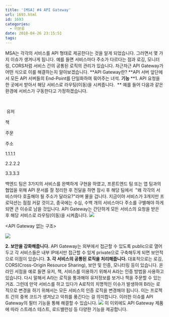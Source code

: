 ```yaml
---
title: '[MSA] #4 API Gateway'
url: 1693.html
id: 1693
categories:
  - 미분류
date: 2018-04-26 23:15:51
tags:
---
```


MSA는 각각의 서비스를 API 형태로 제공한다는 것을 알게 되었습니다. 그러면서 몇 가지 이슈가 생겨나게 됩니다. 예를 들면 서비스마다 주소가 다르다는 점과 로깅, 모니터링, CORS처럼 서비스 간의 공통된 로직의 관리가 있습니다. 차근차근 API Gateway가 어떤 식으로 이를 해결하는지 알아보겠습니다. **API Gateway란? **API 서버 앞단에서 모든 API 서버들의 End-Point를 단일화하여 묶어주는 녀석. **기능** **1\. API 요청을 한 곳에서 받아서 해당 서비스로 라우팅(이동)을 시켜줍니다.  ** 예를 들어 다음과 같은 환경에 서비스가 구동한다고 가정하겠습니다.

 

 유저

책

주문

주소

1.1.1.1

2.2.2.2

3.3.3.3

백엔드 팀은 3가지의 서비스를 완벽하게 구현을 하였고, 프론트엔드 팀 또는 앱 팀과의 협업을 위해 API 문서를 잘 정리한 후 전달을 하면 잠시 후 해당 팀에서  "왜 각각의 서비스마다 호출해야 될 주소가 달라요?"라며 물을 겁니다. 지금이야 서비스가 3개지만 프로덕션는 점점 커갈 것이고, 종국에는 수십, 수백 개의 서비스마다 주소를 구별해야 하게 되면 큰 이슈로 남을 것입니다. API Gateway는 간단하게 모든 서비스의 요청을 받은 후 해당 서비스로 라우팅(이동)을 시켜줍니다. ![](http://cfile28.uf.tistory.com/image/99AE5E3A5A900B53197C5F)

<API Gateway 없는 구조>

![](http://cfile10.uf.tistory.com/image/9912B13A5A900B5310665A)

<API Gateway>

**2\. 보안을 강화해줍니다.** API Gateway는 외부에서 접근할 수 있도록 public으로 열어두고 각 서비스들은 내부 IP에서만 접근할 수 있게 private으로 구축해두게 되면 보안적으로 이점이 있습니다. **3\. 각 서비스의 공통된 로직을 처리해줍니다.** 대표적으로는 로깅, CORS(Cross-Origin Resource Sharing), 보안 및 인증, 모니터링 등이 있습니다. 온라인 서점을 예로 들면 유저, 책, 서비스를 이용하기 위해서 A라는 인증 방법을 사용하고 있습니다. 다시 말해서 A라는 로직을 통과해야 유저정보를 보거나 책을 주문할 수 있는 거죠. 그런데 만약 서비스를 하고 있다가 A로직의 치명적인 이슈가 발생하여 B라는 로직으로 변경을 하기 위해서는 모든 서비스의 인증 로직을 변경해야 됩니다. 이는 프로젝트 간의 중복 코드가 생겨났고 악취를 풍긴다는 걸 의미합니다. 이러한 이슈를 API Gateway의 필터 기능을 통해 해결할 수 있습니다. ![](http://cfile23.uf.tistory.com/image/99DF42355A91552C1454FF) 이 이외에도 API Gateway 제품에 따라 스트레스 테스트, 로드밸런싱 등 다양한 기능을 제공합니다.